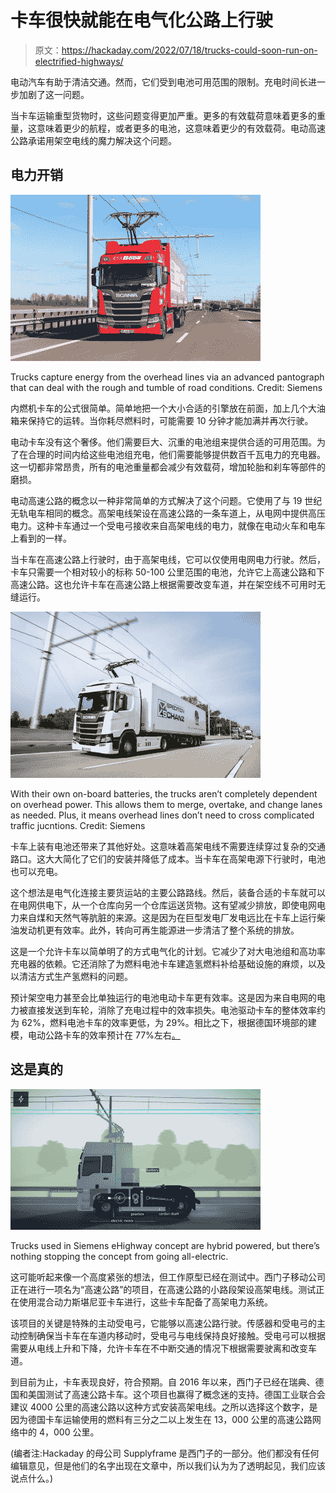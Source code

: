 # 卡车很快就能在电气化公路上行驶

> 原文：<https://hackaday.com/2022/07/18/trucks-could-soon-run-on-electrified-highways/>

电动汽车有助于清洁交通。然而，它们受到电池可用范围的限制。充电时间长进一步加剧了这一问题。

当卡车运输重型货物时，这些问题变得更加严重。更多的有效载荷意味着更多的重量，这意味着更少的航程，或者更多的电池，这意味着更少的有效载荷。电动高速公路承诺用架空电线的魔力解决这个问题。

## 电力开销

![](img/34f07231a391dfe1e2c8309c84c3c035.png)

Trucks capture energy from the overhead lines via an advanced pantograph that can deal with the rough and tumble of road conditions. Credit: Siemens

内燃机卡车的公式很简单。简单地把一个大小合适的引擎放在前面，加上几个大油箱来保持它的运转。当你耗尽燃料时，可能需要 10 分钟才能加满并再次行驶。

电动卡车没有这个奢侈。他们需要巨大、沉重的电池组来提供合适的可用范围。为了在合理的时间内给这些电池组充电，他们需要能够提供数百千瓦电力的充电器。这一切都非常昂贵，所有的电池重量都会减少有效载荷，增加轮胎和刹车等部件的磨损。

电动高速公路的概念以一种非常简单的方式解决了这个问题。它使用了与 19 世纪无轨电车相同的概念。高架电线架设在高速公路的一条车道上，从电网中提供高压电力。这种卡车通过一个受电弓接收来自高架电线的电力，就像在电动火车和电车上看到的一样。

当卡车在高速公路上行驶时，由于高架电线，它可以仅使用电网电力行驶。然后，卡车只需要一个相对较小的标称 50-100 公里范围的电池，允许它上高速公路和下高速公路。这也允许卡车在高速公路上根据需要改变车道，并在架空线不可用时无缝运行。

![](img/d8968200f95b0d97290d4d90c32b37f3.png)

With their own on-board batteries, the trucks aren’t completely dependent on overhead power. This allows them to merge, overtake, and change lanes as needed. Plus, it means overhead lines don’t need to cross complicated traffic jucntions. Credit: Siemens

卡车上装有电池还带来了其他好处。这意味着高架电线不需要连续穿过复杂的交通路口。这大大简化了它们的安装并降低了成本。当卡车在高架电源下行驶时，电池也可以充电。

这个想法是电气化连接主要货运站的主要公路路线。然后，装备合适的卡车就可以在电网供电下，从一个仓库向另一个仓库运送货物。这有望减少排放，即使电网电力来自煤和天然气等肮脏的来源。这是因为在巨型发电厂发电远比在卡车上运行柴油发动机更有效率。此外，转向可再生能源进一步清洁了整个系统的排放。

这是一个允许卡车以简单明了的方式电气化的计划。它减少了对大电池组和高功率充电器的依赖。它还消除了为燃料电池卡车建造氢燃料补给基础设施的麻烦，以及以清洁方式生产氢燃料的问题。

预计架空电力甚至会比单独运行的电池电动卡车更有效率。这是因为来自电网的电力被直接发送到车轮，消除了充电过程中的效率损失。电池驱动卡车的整体效率约为 62%，燃料电池卡车的效率更低，为 29%。相比之下，根据德国环境部的建模，电动公路卡车的效率预计在 77%左右[。](https://www.cleanenergywire.org/factsheets/electric-highways-offer-most-efficient-path-decarbonise-trucks)

## 这是真的

![](img/2cebb1a9c00908f838f8f20147102a84.png)

Trucks used in Siemens eHighway concept are hybrid powered, but there’s nothing stopping the concept from going all-electric.

这可能听起来像一个高度紧张的想法，但工作原型已经在测试中。西门子移动公司正在进行一项名为“高速公路”的项目，在高速公路的小路段架设高架电线。测试正在使用混合动力斯堪尼亚卡车进行，这些卡车配备了高架电力系统。

该项目的关键是特殊的主动受电弓，它能够以高速公路行驶。传感器和受电弓的主动控制确保当卡车在车道内移动时，受电弓与电线保持良好接触。受电弓可以根据需要从电线上升和下降，允许卡车在不中断交通的情况下根据需要驶离和改变车道。

到目前为止，卡车表现良好，符合预期。自 2016 年以来，西门子已经在瑞典、德国和美国测试了高速公路卡车。这个项目也赢得了概念迷的支持。德国工业联合会建议 4000 公里的高速公路以这种方式安装高架电线。之所以选择这个数字，是因为德国卡车运输使用的燃料有三分之二以上发生在 13，000 公里的高速公路网络中的 4，000 公里。

(编者注:Hackaday 的母公司 Supplyframe 是西门子的一部分。他们都没有任何编辑意见，但是他们的名字出现在文章中，所以我们认为为了透明起见，我们应该说点什么。)